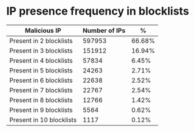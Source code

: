 # IP presence frequency in blocklists
| Malicious IP | Number of IPs | % |
|----|----|----|
| Present in 2 blocklists | 597953 | 66.68% |
| Present in 3 blocklists | 151912 | 16.94% |
| Present in 4 blocklists | 57834 | 6.45% |
| Present in 5 blocklists | 24263 | 2.71% |
| Present in 6 blocklists | 22638 | 2.52% |
| Present in 7 blocklists | 22767 | 2.54% |
| Present in 8 blocklists | 12766 | 1.42% |
| Present in 9 blocklists | 5564 | 0.62% |
| Present in 10 blocklists | 1117 | 0.12% |
